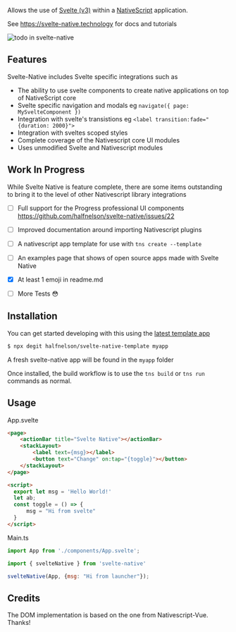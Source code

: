 Allows the use of [Svelte (v3)](https://github.com/sveltejs/svelte) within a [NativeScript](https://github.com/nativescript/nativescript) application.

See https://svelte-native.technology for docs and tutorials

![todo in svelte-native](https://raw.githubusercontent.com/halfnelson/svelte-native/master/nativescript-svelte-todo.gif)

## Features

Svelte-Native includes Svelte specific integrations such as

 * The ability to use svelte components to create native applications on top of NativeScript core
 * Svelte specific navigation and modals eg `navigate({ page: MySvelteComponent })`
 * Integration with svelte's transistions eg `<label transition:fade="{duration: 2000}">`
 * Integration with sveltes scoped styles
 * Complete coverage of the Nativescript core UI modules
 * Uses unmodified Svelte and Nativescript modules

## Work In Progress

While Svelte Native is feature complete, there are some items outstanding to bring it to the level of other Nativescript library integrations

 - [ ] Full support for the Progress professional UI components https://github.com/halfnelson/svelte-native/issues/22
 - [ ] Improved documentation around importing Nativescript plugins
 - [ ] A nativescript app template for use with `tns create --template`
 - [ ] An examples page that shows of open source apps made with Svelte Native
 - [x] At least 1 emoji in readme.md
 - [ ] More Tests 😳
 

## Installation

You can get started developing with this using the [latest template app](https://github.com/halfnelson/svelte-native-template)

```bash
$ npx degit halfnelson/svelte-native-template myapp
```

A fresh svelte-native app will be found in the `myapp` folder

Once installed, the build workflow is to use the `tns build` or `tns run` commands as normal. 

## Usage

App.svelte
```html
<page>
    <actionBar title="Svelte Native"></actionBar>
    <stackLayout>
        <label text={msg}></label>
        <button text="Change" on:tap="{toggle}"></button>
    </stackLayout>
</page>

<script>
  export let msg = 'Hello World!'
  let ab;
  const toggle = () => {
      msg = "Hi from svelte"
  }
</script>
```

Main.ts
```js
import App from './components/App.svelte';

import { svelteNative } from 'svelte-native'

svelteNative(App, {msg: "Hi from launcher"});
```
## Credits

The DOM implementation is based on the one from Nativescript-Vue. Thanks!

